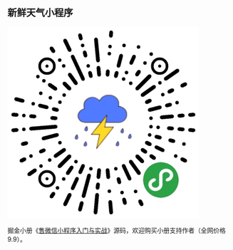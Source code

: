 ## 新鲜天气小程序

![](./qrcode.jpg)

掘金小册《[售微信小程序入门与实战](https://juejin.im/book/5b70f101e51d456669381803/)》源码，欢迎购买小册支持作者（全网价格9.9）。
